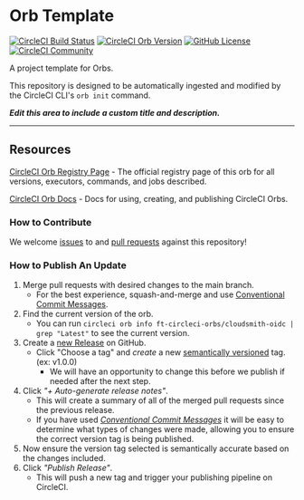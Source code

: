 # Orb Template


[![CircleCI Build Status](https://circleci.com/gh/ft-circleci-orbs/cloudsmith-oidc-orb.svg?style=shield "CircleCI Build Status")](https://circleci.com/gh/ft-circleci-orbs/cloudsmith-oidc-orb) [![CircleCI Orb Version](https://badges.circleci.com/orbs/ft-circleci-orbs/cloudsmith-oidc.svg)](https://circleci.com/developer/orbs/orb/ft-circleci-orbs/cloudsmith-oidc) [![GitHub License](https://img.shields.io/badge/license-MIT-lightgrey.svg)](https://raw.githubusercontent.com/ft-circleci-orbs/cloudsmith-oidc-orb/master/LICENSE) [![CircleCI Community](https://img.shields.io/badge/community-CircleCI%20Discuss-343434.svg)](https://discuss.circleci.com/c/ecosystem/orbs)



A project template for Orbs.

This repository is designed to be automatically ingested and modified by the CircleCI CLI's `orb init` command.

_**Edit this area to include a custom title and description.**_

---

## Resources

[CircleCI Orb Registry Page](https://circleci.com/developer/orbs/orb/ft-circleci-orbs/cloudsmith-oidc) - The official registry page of this orb for all versions, executors, commands, and jobs described.

[CircleCI Orb Docs](https://circleci.com/docs/orb-intro/#section=configuration) - Docs for using, creating, and publishing CircleCI Orbs.

### How to Contribute

We welcome [issues](https://github.com/ft-circleci-orbs/cloudsmith-oidc-orb/issues) to and [pull requests](https://github.com/ft-circleci-orbs/cloudsmith-oidc-orb/pulls) against this repository!

### How to Publish An Update
1. Merge pull requests with desired changes to the main branch.
    - For the best experience, squash-and-merge and use [Conventional Commit Messages](https://conventionalcommits.org/).
2. Find the current version of the orb.
    - You can run `circleci orb info ft-circleci-orbs/cloudsmith-oidc | grep "Latest"` to see the current version.
3. Create a [new Release](https://github.com/ft-circleci-orbs/cloudsmith-oidc-orb/releases/new) on GitHub.
    - Click "Choose a tag" and _create_ a new [semantically versioned](http://semver.org/) tag. (ex: v1.0.0)
      - We will have an opportunity to change this before we publish if needed after the next step.
4.  Click _"+ Auto-generate release notes"_.
    - This will create a summary of all of the merged pull requests since the previous release.
    - If you have used _[Conventional Commit Messages](https://conventionalcommits.org/)_ it will be easy to determine what types of changes were made, allowing you to ensure the correct version tag is being published.
5. Now ensure the version tag selected is semantically accurate based on the changes included.
6. Click _"Publish Release"_.
    - This will push a new tag and trigger your publishing pipeline on CircleCI.